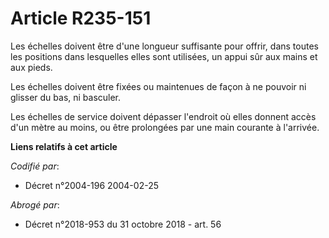 # Article R235-151

Les échelles doivent être d'une longueur suffisante pour offrir, dans toutes les positions dans lesquelles elles sont
utilisées, un appui sûr aux mains et aux pieds.

Les échelles doivent être fixées ou maintenues de façon à ne pouvoir ni glisser du bas, ni basculer.

Les échelles de service doivent dépasser l'endroit où elles donnent accès d'un mètre au moins, ou être prolongées par une
main courante à l'arrivée.

**Liens relatifs à cet article**

_Codifié par_:

  - Décret n°2004-196 2004-02-25

_Abrogé par_:

  - Décret n°2018-953 du 31 octobre 2018 - art. 56
